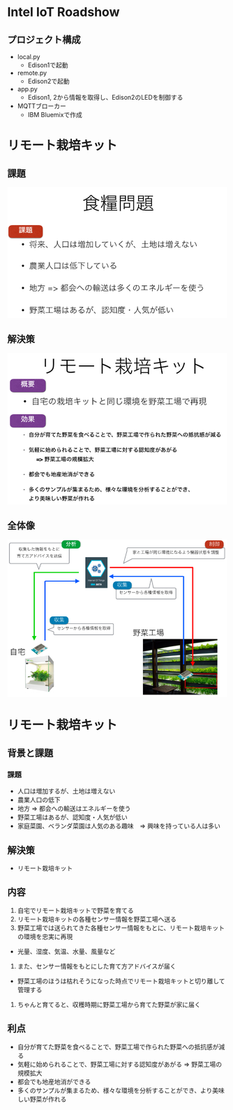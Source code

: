 # Intel IoT Roadshow

## プロジェクト構成

* local.py
  - Edison1で起動
* remote.py
  - Edison2で起動
* app.py
  - Edison1, 2から情報を取得し、Edison2のLEDを制御する
* MQTTブローカー
  - IBM Bluemixで作成

# リモート栽培キット

## 課題
![スライド1](./keynote/slide1.png)

## 解決策
![スライド2](./keynote/slide2.png)

## 全体像
![スライド3](./keynote/slide3.png)

# リモート栽培キット

## 背景と課題

### 課題

* 人口は増加するが、土地は増えない
* 農業人口の低下
* 地方 => 都会への輸送はエネルギーを使う
* 野菜工場はあるが、認知度・人気が低い
* 家庭菜園、ベランダ菜園は人気のある趣味　=> 興味を持っている人は多い

## 解決策

* リモート栽培キット

## 内容

1. 自宅でリモート栽培キットで野菜を育てる
1. リモート栽培キットの各種センサー情報を野菜工場へ送る
1. 野菜工場では送られてきた各種センサー情報をもとに、リモート栽培キットの環境を忠実に再現
  - 光量、湿度、気温、水量、風量など
1. また、センサー情報をもとにした育て方アドバイスが届く
  - 野菜工場のほうは枯れそうになった時点でリモート栽培キットと切り離して管理する
1. ちゃんと育てると、収穫時期に野菜工場から育てた野菜が家に届く

## 利点

* 自分が育てた野菜を食べることで、野菜工場で作られた野菜への抵抗感が減る
* 気軽に始められることで、野菜工場に対する認知度があがる => 野菜工場の規模拡大
* 都会でも地産地消ができる
* 多くのサンプルが集まるため、様々な環境を分析することができ、より美味しい野菜が作れる

